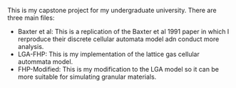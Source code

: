 This is my capstone project for my undergraduate university. 
There are three main files:

- Baxter et al: This is a replication of the Baxter et al 1991 paper in which I rerproduce their discrete cellular automata model adn conduct more analysis.
- LGA-FHP: This is my implementation of the lattice gas cellular autommata model.
- FHP-Modified: This is my modification to the LGA model so it can be more suitable for simulating granular materials.

